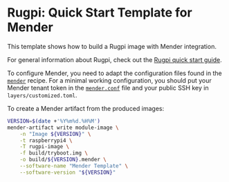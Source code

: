 # Rugpi: Quick Start Template for Mender

This template shows how to build a Rugpi image with Mender integration.

For general information about Rugpi, check out the [Rugpi quick start guide](https://oss.silitics.com/rugpi/docs/getting-started).

To configure Mender, you need to adapt the configuration files found in the [`mender`](recipes/mender) recipe.
For a minimal working configuration, you should put your Mender tenant token in the [`mender.conf`](recipes/mender/files/mender.conf) file and your public SSH key in `layers/customized.toml`.

To create a Mender artifact from the produced images:

```bash
VERSION=$(date +'%Y%m%d.%H%M')
mender-artifact write module-image \
    -n "Image ${VERSION}" \
    -t raspberrypi4 \
    -T rugpi-image \
    -f build/tryboot.img \
    -o build/${VERSION}.mender \
    --software-name "Mender Template" \
    --software-version "${VERSION}"
```